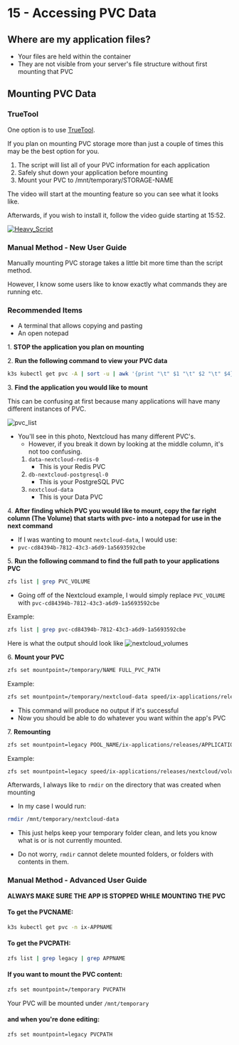 # 15 - Accessing PVC Data

## Where are my application files?

- Your files are held within the container
- They are not visible from your server's file structure without first mounting that PVC

## Mounting PVC Data

### TrueTool

One option is to use [TrueTool](https://github.com/truecharts/truetool).

If you plan on mounting PVC storage more than just a couple of times this may be the best option for you.

1. The script will list all of your PVC information for each application
2. Safely shut down your application before mounting
3. Mount your PVC to /mnt/temporary/STORAGE-NAME

The video will start at the mounting feature so you can see what it looks like.

Afterwards, if you wish to install it, follow the video guide starting at 15:52.

[![Heavy_Script](/img/pvc_access/video_thumbnail.jpg)](https://youtu.be/uZp4x_Susgo?t=616 "Heavy_Script")

### Manual Method - New User Guide

Manually mounting PVC storage takes a little bit more time than the script method.

However, I know some users like to know exactly what commands they are running etc.

### Recommended Items

- A terminal that allows copying and pasting
- An open notepad

1\. **STOP the application you plan on mounting**

2\. **Run the following command to view your PVC data**

```bash
k3s kubectl get pvc -A | sort -u | awk '{print "\t" $1 "\t" $2 "\t" $4}' | column -t
```

3\. **Find the application you would like to mount**

This can be confusing at first because many applications will have many different instances of PVC.

![pvc_list](/img/pvc_access/pvc_list.png)

- You'll see in this photo, Nextcloud has many different PVC's.
  - However, if you break it down by looking at the middle column, it's not too confusing.
  1. `data-nextcloud-redis-0`
      - This is your Redis PVC
  2. `db-nextcloud-postgresql-0`
      - This is your PostgreSQL PVC
  3. `nextcloud-data`
      - This is your Data PVC

4\. **After finding which PVC you would like to mount, copy the far right column (The Volume) that starts with pvc- into a notepad for use in the next command**

- If I was wanting to mount `nextcloud-data`, I would use:
- `pvc-cd84394b-7812-43c3-a6d9-1a5693592cbe`

5\. **Run the following command to find the full path to your applications PVC**

```bash
zfs list | grep PVC_VOLUME
```

- Going off of the Nextcloud example, I would simply replace `PVC_VOLUME` with `pvc-cd84394b-7812-43c3-a6d9-1a5693592cbe`

Example:

```bash
zfs list | grep pvc-cd84394b-7812-43c3-a6d9-1a5693592cbe
```

Here is what the output should look like
![nextcloud_volumes](/img/pvc_access/nextcloud_volumes.png)

6\. **Mount your PVC**

```bash
zfs set mountpoint=/temporary/NAME FULL_PVC_PATH
```

Example:

```bash
zfs set mountpoint=/temporary/nextcloud-data speed/ix-applications/releases/nextcloud/volumes/pvc-cd84394b-7812-43c3-a6d9-1a5693592cbe
```

- This command will produce no output if it's successful
- Now you should be able to do whatever you want within the app's PVC

7\. **Remounting**

```bash
zfs set mountpoint=legacy POOL_NAME/ix-applications/releases/APPLICATION_NAME/volumes/VOLUME-NAME
```

Example:

```bash
zfs set mountpoint=legacy speed/ix-applications/releases/nextcloud/volumes/pvc-cd84394b-7812-43c3-a6d9-1a5693592cbe
```

Afterwards, I always like to ```rmdir``` on the directory that was created when mounting

- In my case I would run:

```bash
rmdir /mnt/temporary/nextcloud-data
```

- This just helps keep your temporary folder clean, and lets you know what is or is not currently mounted.

- Do not worry, ```rmdir``` cannot delete mounted folders, or folders with contents in them.

### Manual Method - Advanced User Guide

**ALWAYS MAKE SURE THE APP IS STOPPED WHILE MOUNTING THE PVC**

#### To get the PVCNAME:

```bash
k3s kubectl get pvc -n ix-APPNAME
```

#### To get the PVCPATH:

```bash
zfs list | grep legacy | grep APPNAME
```

#### If you want to mount the PVC content:

```bash
zfs set mountpoint=/temporary PVCPATH
```

Your PVC will be mounted under `/mnt/temporary`

#### and when you're done editing:

```bash
zfs set mountpoint=legacy PVCPATH
```
